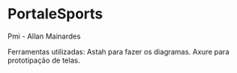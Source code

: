 # PortaleSports

Pmi - Allan Mainardes

Ferramentas utilizadas:
  Astah para fazer os diagramas.
  Axure para prototipação de telas.
  
